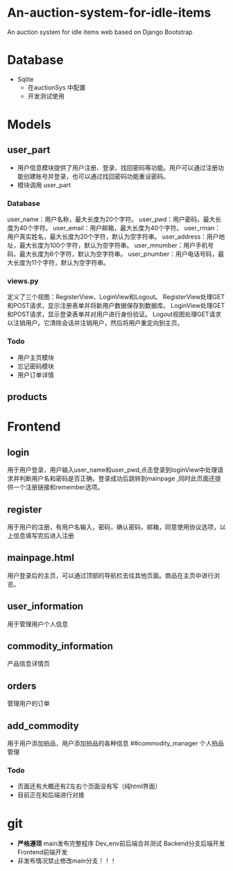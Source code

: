 # An-auction-system-for-idle-items
An auction system for idle items web based on Django Bootstrap

# Database
- Sqlite
  - 在auctionSys 中配置
  - 开发测试使用
# Models
## user_part
- 用户信息模块提供了用户注册、登录、找回密码等功能。用户可以通过注册功能创建账号并登录，也可以通过找回密码功能重设密码。
- 模块调用 user_part
### Database
user_name：用户名称，最大长度为20个字符。
user_pwd：用户密码，最大长度为40个字符。
user_email：用户邮箱，最大长度为40个字符。
user_rman：用户真实姓名，最大长度为20个字符，默认为空字符串。
user_address：用户地址，最大长度为100个字符，默认为空字符串。
user_mnumber：用户手机号码，最大长度为6个字符，默认为空字符串。
user_pnumber：用户电话号码，最大长度为11个字符，默认为空字符串。
### views.py
定义了三个视图：RegisterView、LoginView和Logout。
RegisterView处理GET和POST请求，显示注册表单并将新用户数据保存到数据库。
LoginView处理GET和POST请求，显示登录表单并对用户进行身份验证。
Logout视图处理GET请求以注销用户。它清除会话并注销用户，然后将用户重定向到主页。
### Todo
- 用户主页模块
- 忘记密码模块
- 用户订单详情

## products

# Frontend
  ## login
  用于用户登录，用户输入user_name和user_pwd,点击登录到loginView中处理请求并判断用户名和密码是否正确，登录成功后跳转到mainpage
,同时此页面还提供一个注册链接和remember选项。
  ## register
  用于用户的注册，有用户名输入，密码，确认密码，邮箱，同意使用协议选项，以上信息填写完后进入注册
  ## mainpage.html
  用户登录后的主页，可以通过顶部的导航栏去往其他页面。商品在主页中进行浏览。
  ## user_information
  用于管理用户个人信息
  ## commodity_information
  产品信息详情页
  ## orders
  管理用户的订单
  ## add_commodity
  用于用户添加拍品，用户添加拍品的各种信息
  ##commodity_manager
  个人拍品管理
  ### Todo
  - 页面还有大概还有2左右个页面没有写（纯html界面）
  - 目前正在和后端进行对接
# git
- **严格遵顼** main发布完整程序 Dev_env前后端合并测试 Backend分支后端开发 Frontend前端开发
- 非发布情况禁止修改main分支！！！
